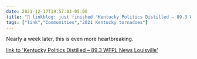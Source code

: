 ```yaml
---
date: 2021-12-17T19:57:03-05:00
title: "🔗 linkblog: just finished 'Kentucky Politics Distilled – 89.3 WFPL News Louisville'"
tags: ["link","Communities","2021 Kentucky tornadoes"]
---
```

Nearly a week later, this is even more heartbreaking.
 
[link to 'Kentucky Politics Distilled – 89.3 WFPL News Louisville'](https://wfpl.org/category/kentucky-politics-distilled/)
